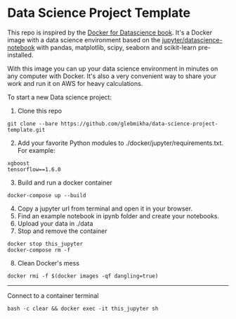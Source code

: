 # Data Science Project Template

This repo is inspired by the [Docker for Datascience book](https://www.amazon.com/Docker-Data-Science-Extensible-Infrastructure/dp/1484230116). It's a Docker image with a data science environment based on the [jupyter/datascience-notebook](https://hub.docker.com/r/jupyter/datascience-notebook/) with pandas, matplotlib, scipy, seaborn and scikit-learn pre-installed.

With this image you can up your data science environment in minutes on any computer with Docker. It's also a very convenient way to share your work and run it on AWS for heavy calculations.

To start a new Data science project:

1. Clone this repo
  ```
  git clone --bare https://github.com/glebmikha/data-science-project-template.git
  ```
2. Add your favorite Python modules to ./docker/jupyter/requirements.txt. For example:
```
xgboost
tensorflow==1.6.0
```

3. Build and run a docker container
  ```
  docker-compose up --build
  ```
4. Copy a jupyter url from terminal and open it in your browser.
5. Find an example notebook in ipynb folder and create your notebooks.
6. Upload your data in ./data
7. Stop and remove the container
  ```
  docker stop this_jupyter
  docker-compose rm -f
  ```
8. Clean Docker's mess
  ```
  docker rmi -f $(docker images -qf dangling=true)
  ```
---
Connect to a container terminal
  ```
  bash -c clear && docker exec -it this_jupyter sh
  ```
